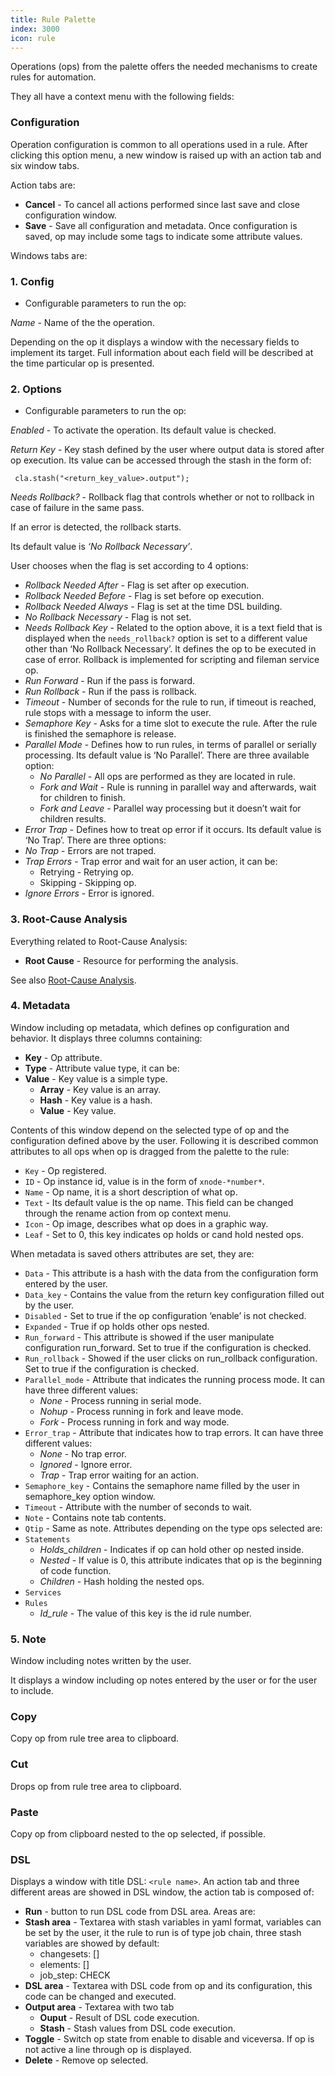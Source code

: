 ```yaml
---
title: Rule Palette
index: 3000
icon: rule
---
```


Operations (ops) from the palette offers the needed mechanisms to create rules for automation.

They all have a context menu with the following fields:

### Configuration

Operation configuration is common to all operations used in a rule. After clicking this option menu, a new window is raised
up with an action tab and six window tabs.

Action tabs are:

- **Cancel** - To cancel all actions performed since last save and close configuration window.
- **Save** - Save all configuration and metadata. Once configuration is saved, op may include some tags to indicate some
  attribute values.

Windows tabs are:

### **1. Config**

- Configurable parameters to run the op:

*Name* - Name of the the operation.

Depending on the op it displays a window with the necessary fields to implement its target.
Full information about each field will be described at the time particular op is presented.

### **2. Options**

- Configurable parameters to run the op:

*Enabled* - To activate the operation. Its default value is checked.

*Return Key* - Key stash defined by the user where output data is stored after op execution. Its value can be accessed
through the stash in the form of:

     cla.stash("<return_key_value>.output");

*Needs Rollback?* - Rollback flag that controls whether or not to rollback in case of failure in the same pass.

If an error is detected, the rollback starts.

Its default value is *‘No Rollback Necessary’*.

User chooses when the flag is set according to 4 options:

- *Rollback Needed After* - Flag is set after op execution.
- *Rollback Needed Before* - Flag is set before op execution.
- *Rollback Needed Always* - Flag is set at the time DSL building.
- *No Rollback Necessary* - Flag is not set.
- *Needs Rollback Key* - Related to the option above, it is a text field that is displayed when the `needs_rollback?`
  option is set to a different value other than ‘No Rollback Necessary’. It defines the op to be executed in case of
error. Rollback is implemented for scripting and fileman service op.
- *Run Forward* - Run if the pass is forward.
- *Run Rollback* - Run if the pass is rollback.
- *Timeout* - Number of seconds for the rule to run, if timeout is reached, rule stops with a message to inform the
  user.
- *Semaphore Key* - Asks for a time slot to execute the rule. After the rule is finished the semaphore is release.
- *Parallel Mode* - Defines how to run rules, in terms of parallel or serially processing. Its default value is ‘No
  Parallel’. There are three available option:
    - *No Parallel* - All ops are performed as they are located in rule.
    - *Fork and Wait* - Rule is running in parallel way and afterwards, wait for children to finish.
    - *Fork and Leave* - Parallel way processing but it doesn’t wait for children results.
- *Error Trap* - Defines how to treat op error if it occurs. Its default value is ‘No Trap’. There are three
      options:
- *No Trap* - Errors are not traped.
- *Trap Errors* - Trap error and wait for an user action, it can be:
   - Retrying - Retrying op.
   - Skipping - Skipping op.
- *Ignore Errors* - Error is ignored.

### **3. Root-Cause Analysis**

Everything related to Root-Cause Analysis:

- **Root Cause** - Resource for performing the analysis.

See also [Root-Cause Analysis](/concepts/root-cause-analysis).

### **4. Metadata**

Window including op metadata, which defines op configuration and behavior. It displays three columns containing:

- **Key** - Op attribute.
- **Type** - Attribute value type, it can be:
- **Value** - Key value is a simple type.
    - **Array** - Key value is an array.
    - **Hash** - Key value is a hash.
    - **Value** - Key value.

Contents of this window depend on the selected type of op and the configuration defined above by the user. Following it is
described common attributes to all ops when op is dragged from the palette to the rule:

- `Key` - Op registered.
- `ID` - Op instance id, value is in the form of `xnode-*number*`.
- `Name` - Op name,  it is a short description of what op.
- `Text` - Its default value is the op name. This field can be changed through the rename action from op context menu.
- `Icon` - Op image, describes what op does in a graphic way.
- `Leaf` - Set to 0, this key indicates op holds or cand hold nested ops.

When metadata is saved others attributes are set, they are:

- `Data` - This attribute is a hash with the data from the configuration form entered by the user.
- `Data_key` - Contains the value from the return key configuration filled out by the user.
- `Disabled` - Set to true if the op configuration ‘enable’ is not checked.
- `Expanded` - True if op holds other ops nested.
- `Run_forward` - This attribute is showed if the user manipulate configuration run_forward. Set to true if the configuration is
  checked.
- `Run_rollback` - Showed if the user clicks on run_rollback configuration. Set to true if the configuration is checked.
- `Parallel_mode` - Attribute that indicates the running process mode. It can have three different values:
   - *None* - Process running in serial mode.
   - *Nohup* - Process running in fork and leave mode.
   - *Fork* - Process running in fork and way mode.
- `Error_trap` - Attribute that indicates how to trap errors. It can have three different values:
   - *None* - No trap error.
   - *Ignored* - Ignore error.
   - *Trap* - Trap error waiting for an action.
- `Semaphore_key` - Contains the semaphore name filled by the user in semaphore_key option window.
- `Timeout` - Attribute with the number of seconds to wait.
- `Note` - Contains note tab contents.
- `Qtip` - Same as note. Attributes depending on the type ops selected are:
- `Statements`
   - *Holds_children* - Indicates if op can hold other op nested inside.
   - *Nested* - If value is 0, this attribute indicates that op is the
     beginning of code function.
   - *Children* - Hash holding the nested ops.
- `Services`
- `Rules`
   - *Id_rule* - The value of this key is the id rule number.

### **5. Note**

Window including notes written by the user.

It displays a window including op notes entered by the user or for the user to include.

### Copy

Copy op from rule tree area to clipboard.

### Cut

Drops op from rule tree area to clipboard.

### Paste

Copy op from clipboard nested to the op selected, if possible.

### DSL

Displays a window with title DSL: `<rule name>`. An action tab and three different areas are showed in DSL window, the
action tab is composed of:

- **Run** - button to run DSL code from DSL area. Areas are:
- **Stash area** - Textarea with stash variables in yaml format, variables can be set by the user, it the rule to run is
  of type job chain, three stash variables are showed by default:
   - changesets: []
   - elements: []
   - job_step: CHECK
- **DSL area** - Textarea with DSL code from op and its configuration, this code can be changed and executed.
- **Output area** - Textarea with two tab
   - **Ouput** - Result of DSL code execution.
   - **Stash** - Stash values from DSL code execution.
- **Toggle** - Switch op state from enable to disable and viceversa. If op is not active a line through op is displayed.
- **Delete** - Remove op selected.
